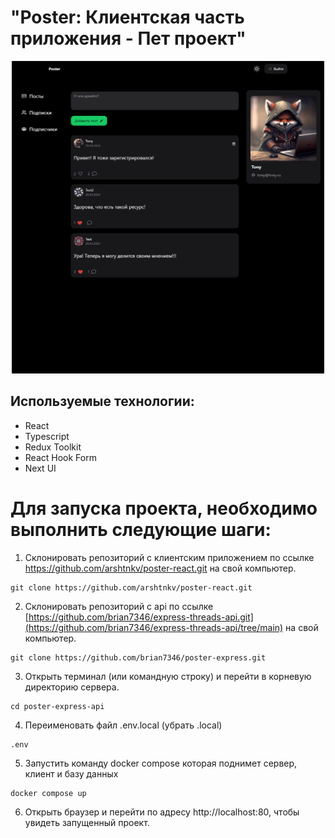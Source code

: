 <h1>"Poster: Клиентская часть приложения - Пет проект"</h1>

<div align="center">
  <img height="500" width="500" src="src/meta/poster-image.png" />
</div>

<h2>Используемые технологии:</h2>
<ul>
  <li>React</li>
  <li>Typescript</li>
  <li>Redux Toolkit</li>
  <li>React Hook Form</li>
  <li>Next UI</li>
</ul>

# Для запуска проекта, необходимо выполнить следующие шаги:

1. Склонировать репозиторий с клиентским приложением по ссылке https://github.com/arshtnkv/poster-react.git на свой компьютер.
```
git clone https://github.com/arshtnkv/poster-react.git
```

2. Склонировать репозиторий с api по ссылке [https://github.com/brian7346/express-threads-api.git](https://github.com/brian7346/express-threads-api/tree/main) на свой компьютер.
```
git clone https://github.com/brian7346/poster-express.git
```

3. Открыть терминал (или командную строку) и перейти в корневую директорию сервера.
```
cd poster-express-api
```

4. Переименовать файл .env.local (убрать .local)
```
.env
```

5. Запустить команду docker compose которая поднимет сервер, клиент и базу данных
```
docker compose up
```

6. Открыть браузер и перейти по адресу http://localhost:80, чтобы увидеть запущенный проект.
